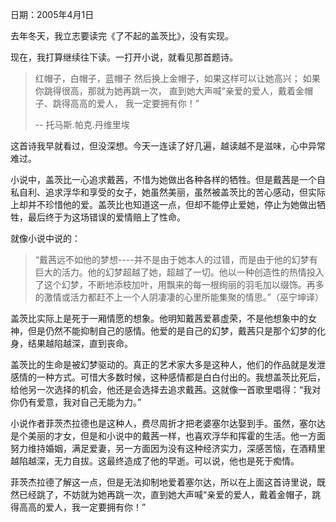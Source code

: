 日期：2005年4月1日

去年冬天，我立志要读完《了不起的盖茨比》，没有实现。

现在，我打算继续往下读。一打开小说，就看见那首题诗。

>红帽子，白帽子，蓝帽子
然后换上金帽子，如果这样可以让她高兴；
如果你跳得很高，那就为她再跳一次，
直到她大声喊“亲爱的爱人，戴着金帽子、跳得高高的爱人，
我一定要拥有你！”
>
>-- 托马斯.帕克.丹维里埃

这首诗我早就看过，但没深想。今天一连读了好几遍，越读越不是滋味，心中异常难过。

小说中，盖茨比一心追求戴茜，不惜为她做出各种各样的牺牲。但是戴茜是一个自私自利、追求浮华和享受的女子，她虽然美丽，虽然被盖茨比的苦心感动，但实际上却并不珍惜他的爱。盖茨比也知道这一点，但却不能停止爱她，停止为她做出牺牲，最后终于为这场错误的爱情赔上了性命。

就像小说中说的：

>“戴茜远不如他的梦想----并不是由于她本人的过错，而是由于他的幻梦有巨大的活力。他的幻梦超越了她，超越了一切。他以一种创造性的热情投入了这个幻梦，不断地添枝加叶，用飘来的每一根绚丽的羽毛加以缀饰。再多的激情或活力都赶不上一个人阴凄凄的心里所能集聚的情思。”（巫宁坤译）

盖茨比实际上是死于一厢情愿的想象。他明知戴茜爱慕虚荣，不是他想象中的女神，但是仍然不能抑制自己的感情。他爱的是自己的幻梦，戴茜只是那个幻梦的化身，结果越陷越深，直到丧命。

盖茨比的生命是被幻梦驱动的。真正的艺术家大多是这种人，他们的作品就是发泄感情的一种方式。可惜大多数时候，这种感情都是白白付出的。我想盖茨比死后，给他另一次选择的机会，他还是会选择去追求戴茜。这就像一首歌里唱得：“我对你仍有爱意，我对自己无能为力。”

小说作者菲茨杰拉德也是这种人，费尽周折才把老婆塞尔达娶到手。虽然，塞尔达是个美丽的才女，但是和小说中的戴茜一样，也喜欢浮华和挥霍的生活。他一方面努力维持婚姻，满足爱妻，另一方面因为没有这种经济实力，深感苦恼，在酒精里越陷越深，无力自拔。这最终造成了他的早逝。可以说，他也是死于痴情。

菲茨杰拉德了解这一点，但是无法抑制地爱着塞尔达，所以在上面这首诗里说，既然已经跳了，不妨就为她再跳一次，直到她大声喊“亲爱的爱人，戴着金帽子，跳得高高的爱人，我一定要拥有你！”